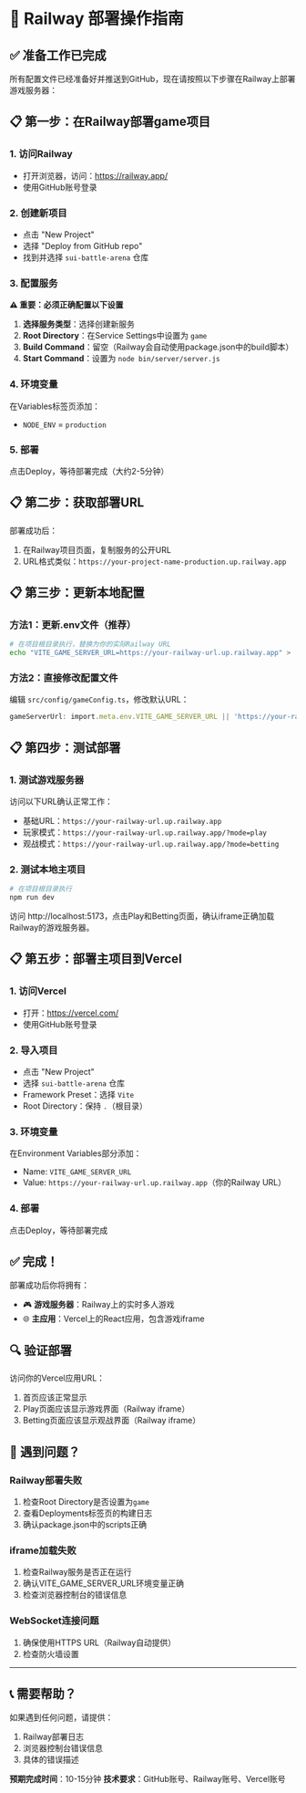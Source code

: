 # 🚀 Railway 部署操作指南

## ✅ 准备工作已完成

所有配置文件已经准备好并推送到GitHub，现在请按照以下步骤在Railway上部署游戏服务器：

## 📋 第一步：在Railway部署game项目

### 1. 访问Railway
- 打开浏览器，访问：https://railway.app/
- 使用GitHub账号登录

### 2. 创建新项目
- 点击 "New Project"
- 选择 "Deploy from GitHub repo"
- 找到并选择 `sui-battle-arena` 仓库

### 3. 配置服务
**⚠️ 重要：必须正确配置以下设置**

1. **选择服务类型**：选择创建新服务
2. **Root Directory**：在Service Settings中设置为 `game`
3. **Build Command**：留空（Railway会自动使用package.json中的build脚本）
4. **Start Command**：设置为 `node bin/server/server.js`

### 4. 环境变量
在Variables标签页添加：
- `NODE_ENV` = `production`

### 5. 部署
点击Deploy，等待部署完成（大约2-5分钟）

## 📋 第二步：获取部署URL

部署成功后：
1. 在Railway项目页面，复制服务的公开URL
2. URL格式类似：`https://your-project-name-production.up.railway.app`

## 📋 第三步：更新本地配置

### 方法1：更新.env文件（推荐）
```bash
# 在项目根目录执行，替换为你的实际Railway URL
echo "VITE_GAME_SERVER_URL=https://your-railway-url.up.railway.app" > .env
```

### 方法2：直接修改配置文件
编辑 `src/config/gameConfig.ts`，修改默认URL：
```typescript
gameServerUrl: import.meta.env.VITE_GAME_SERVER_URL || 'https://your-railway-url.up.railway.app',
```

## 📋 第四步：测试部署

### 1. 测试游戏服务器
访问以下URL确认正常工作：
- 基础URL：`https://your-railway-url.up.railway.app`
- 玩家模式：`https://your-railway-url.up.railway.app/?mode=play`
- 观战模式：`https://your-railway-url.up.railway.app/?mode=betting`

### 2. 测试本地主项目
```bash
# 在项目根目录执行
npm run dev
```
访问 http://localhost:5173，点击Play和Betting页面，确认iframe正确加载Railway的游戏服务器。

## 📋 第五步：部署主项目到Vercel

### 1. 访问Vercel
- 打开：https://vercel.com/
- 使用GitHub账号登录

### 2. 导入项目
- 点击 "New Project"
- 选择 `sui-battle-arena` 仓库
- Framework Preset：选择 `Vite`
- Root Directory：保持 `.`（根目录）

### 3. 环境变量
在Environment Variables部分添加：
- Name: `VITE_GAME_SERVER_URL`
- Value: `https://your-railway-url.up.railway.app`（你的Railway URL）

### 4. 部署
点击Deploy，等待部署完成

## ✅ 完成！

部署成功后你将拥有：
- 🎮 **游戏服务器**：Railway上的实时多人游戏
- 🌐 **主应用**：Vercel上的React应用，包含游戏iframe

## 🔍 验证部署

访问你的Vercel应用URL：
1. 首页应该正常显示
2. Play页面应该显示游戏界面（Railway iframe）
3. Betting页面应该显示观战界面（Railway iframe）

## 🚨 遇到问题？

### Railway部署失败
1. 检查Root Directory是否设置为`game`
2. 查看Deployments标签页的构建日志
3. 确认package.json中的scripts正确

### iframe加载失败
1. 检查Railway服务是否正在运行
2. 确认VITE_GAME_SERVER_URL环境变量正确
3. 检查浏览器控制台的错误信息

### WebSocket连接问题
1. 确保使用HTTPS URL（Railway自动提供）
2. 检查防火墙设置

---

## 📞 需要帮助？

如果遇到任何问题，请提供：
1. Railway部署日志
2. 浏览器控制台错误信息
3. 具体的错误描述

**预期完成时间**：10-15分钟
**技术要求**：GitHub账号、Railway账号、Vercel账号 